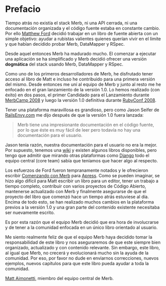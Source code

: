 # Prefacio

Tiempo atrás no existía el stack Merb, ni una API cerrada, ni una documentación organizada y el código fuente estaba en constante cambio. Por ello [Matthew Ford](http://github.com/deimos1986) decidió trabajar en un libro de fuente abierta con un simple objetivo: ayudar a rubistas valientes quienes querían vivir en el límite y que habían decidido probar Merb, DataMapper y RSpec.

Desde aquel entonces Merb ha madurado mucho. El comenzar a ejecutar una aplicación se ha simplificado y Merb decidió ofrecer una versión **dogmática** del stack usando Merb, DataMapper y RSpec.

Como uno de los primeros desarrolladores de Merb, he disfrutado tener acceso al libro de Matt e incluso he contribuido para una primera versión del mismo. Desde entonces me uní al equipo de Merb y junto al resto me he enfocado en el gran lanzamiento de la versión 1.0. Lo hemos realizado (con éxito) en dos pasos, el primer Candidado para el Lanzamiento durante [MerbCamp 2008](http://merbcamp.com) y luego la versión 1.0 definitiva durante [RubyConf 2008](http://rubyconf.org).

Tener una plataforma maravillosa es grandioso, pero como Jason Seifer de [RailsEnvy.com](http://railsenvy.com) me dijo después de que la versión 1.0 fuera lanzada:

> Merb tiene una impresionante documentación en el código fuente, por lo que éste es muy fácil de leer pero todavía no hay una documentación para el usuario.

Jason tenia razón, nuestra documentación para el usuario no era la mejor. Por supuesto, tenemos una [wiki](http://wiki.merbivore.com) y existen algunos libros disponibles, pero tengo que admitir que mirando otras plataformas como [Django](http://www.djangobook.com/) todo el equipo central (core team) sabía que teníamos que hacer algo al respecto.

Los esfuerzos de Ford fueron tempranamente notados y le ofrecieron escribir [Comenzando con Merb][] para [Apress][]. Como se pueden imaginar, se hizo algo difícil para Matt escribir un libro para un editor, tener un trabajo a tiempo completo, contribuir con varios proyectos de Código Abierto, mantenerse actualizado con Merb y finalmente asegurarse de que el proyecto del libro que comenzó hace un tiempo atrás estuviese al día. Encima de todo esto, se han realizado muchos cambios en la plataforma previos a la versión 1.0 y una gran parte del contenido existente necesitaba ser nuevamente escrito.

Es por esta razón que el equipo Merb decidió que era hora de involucrarse y de tener a la comunidad enfocada en un único libro orientado al usuario.

Me siento realmente feliz de que el equipo Merb haya decidido tomar la responsabilidad de este libro y nos aseguraremos de que este siempre bien organizado, actualizado y con contenido relevante. Sin embargo, este libro, al igual que Merb, no crecerá y evolucionará mucho sin la ayuda de la comunidad. Por eso, por favor no dude en enviarnos correcciones, nuevos ejemplos, nuevos capítulos para que este libro pueda ayudar a toda la comunidad.

[Matt Aimonetti](http://merbist.com), miembro del equipo central de Merb.

[Apress]:              http://www.apress.com/
[Comenzando con Merb]: http://www.apress.com/book/view/9781430218234